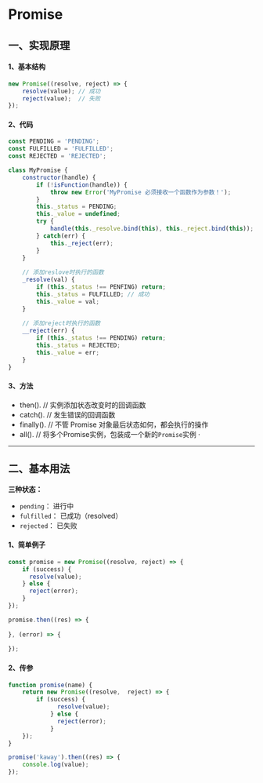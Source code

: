 # Promise

## 一、实现原理

#### 1、基本结构

```javascript
new Promise((resolve, reject) => {
    resolve(value); // 成功
    reject(value);  // 失败
});
```

#### 2、代码

```javascript
const PENDING = 'PENDING';
const FULFILLED = 'FULFILLED';
const REJECTED = 'REJECTED';

class MyPromise {
    constructor(handle) {
        if (!isFunction(handle)) {
            throw new Error('MyPromise 必须接收一个函数作为参数！');
        }
        this._status = PENDING;
        this._value = undefined;
        try {
            handle(this._resolve.bind(this), this._reject.bind(this));
        } catch(err) {
            this._reject(err);
        }
    }
    
    // 添加reslove时执行的函数
    _resolve(val) {
        if (this._status !== PENFING) return;
        this._status = FULFILLED; // 成功
        this._value = val;
    }
    
    // 添加reject时执行的函数
    __reject(err) {
        if (this._status !== PENDING) return;
        this._status = REJECTED;
        this._value = err;
    }
}
```

#### 3、方法

* then().    //  实例添加状态改变时的回调函数
* catch().   //  发生错误的回调函数
* finally(). //  不管 Promise 对象最后状态如何，都会执行的操作
* all().     //  将多个Promise实例，包装成一个新的`Promise`实例    ·

<hr/>

## 二、基本用法

**三种状态：**

* `pending`： 进行中
* `fulfilled`： 已成功（resolved）
* `rejected`： 已失败

#### 1、简单例子
```javascript
const promise = new Promise((resolve, reject) => {
    if (success) {
      resolve(value);
    } else {
      reject(error);  
    }
});

promise.then((res) => {
    
}, (error) => {
    
});
```

#### 2、传参

```javascript
function promise(name) {
    return new Promise((resolve,  reject) => {
        if (success) {
              resolve(value);
            } else {
              reject(error);  
            }
    });
}

promise('kaway').then((res) => {
    console.log(value);
});
```

